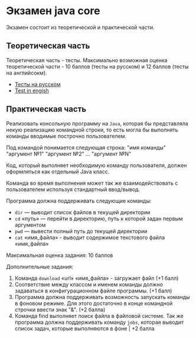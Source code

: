 # Экзамен java core

Экзамен состоит из теоретической и практической части.

## Теоретическая часть

Теоретическая часть - тесты.
Максимально возможная оценка теоретической части - 10 баллов (тесты на русском) и 12 баллов (тесты на английсокм).

* [Тесты на русском](https://forms.gle/TxxjN8ZkvogwLJ7o8)
* [Test in engish](https://forms.gle/wubcNqA6NH9UsGSq9)


## Практическая часть


Реализовать консольную программу на `Java`, которая бы представляла некую реализацию командной строки, то есть могла бы выполнять команды вводимые построчно пользователем. 

Под командой понимается следующая строка:
"имя команды" "аргумент №1" "аргумент №2" ... "аргумент №N"

Код, который выполняет необходимую команду пользователя, должен оформляться как отдельный Java класс. 

Команда во время выполнения может так же взаимодействовать с пользователем используя стандартный ввод/вывод.

Программа должна поддерживать следующие команды:
*    `dir` — выводит список файлов в текущей директории
*    `cd` «путь» — перейти в директорию, путь к которой задан первым аргументом
*    `pwd` — вывести полный путь до текущей директории
*    `cat` «имя_файла» - выводит содержимое текстового файла «имя_файла»

Максимальная оценка задания: 10 баллов

Дополнительные задания:

1. Команда `download` «url» «имя_файла» - загружает файл (+1 балл)
2. Соответствие между классом и именем команды должно задаваться в конфигурационном файле программы. (+1 балл)
3. Программа должна поддерживать возможность запускать команды в фоновом режиме. Для этого достаточно в конце командной строчки ввести знак "&". (+2 балла)
4. Команда find выполняет поиск файла в файловой системе. Так же программа должна поддерживать команду `jobs`, которая выводит список задач, которые выполняются в фоне | +2 балла

